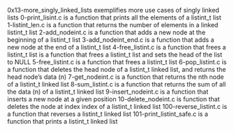 0x13-more_singly_linked_lists exemplifies more use cases of singly linked lists
0-print_lisint.c is a function that prints all the elements of a listint_t list
1-listint_len.c is a function that returns the number of elements in a linked listint_t list
2-add_nodeint.c is  a function that adds a new node at the beginning of a listint_t list
3-add_nodeint_end.c is a function that adds a new node at the end of a listint_t list
4-free_listint.c is a function that frees a listint_t list
is  a function that frees a listint_t list and sets the head of the list to NULL
5-free_listint.c is a function that frees a listint_t list
6-pop_listint.c is a function that deletes the head node of a listint_t linked list, and returns the head node’s data (n)
7-get_nodeint.c is a function that returns the nth node of a listint_t linked list
8-sum_listint.c is a function that returns the sum of all the data (n) of a listint_t linked list
9-insert_nodeint.c is a function that inserts a new node at a given position
10-delete_nodeint.c is function that deletes the node at index index of a listint_t linked list
100-reverse_listint.c is a function that reverses a listint_t linked list
101-print_listint_safe.c is a function that prints a listint_t linked list
